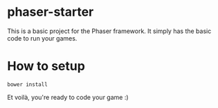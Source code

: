 # phaser-starter

This is a basic project for the Phaser framework. 
It simply has the basic code to run your games.

# How to setup
```
bower install
```
Et voilà, you're ready to code your game :)
